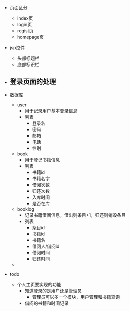 - 页面区分
  - index页
  - login页
  - regist页
  - homepage页

- jsp控件
  - 头部标题栏
  - 底部标识栏

- 登录页面的处理
  - 

- 数据库
  - user
    - 用于记录用户基本登录信息
    - 列表
      - 登录名
      - 密码
      - 邮箱
      - 电话
      - 性别
  - book
    - 用于登记书籍信息
    - 列表
      - 书籍id
      - 书籍名字
      - 借阅次数
      - 归还次数
      - 入库时间
      - 是否在库
  - booklog
    - 记录书籍借阅信息，借出则条目+1，归还则销毁条目
    - 列表
      - 条目id
      - 书籍id
      - 书籍名
      - 借阅人/借阅id
      - 借阅时间
      - 归还时间
  - 


- todo
  - 个人主页要实现的功能
    - 知道登录的是用户还是管理员
      - 管理员可以多一个模块，用户管理和书籍查询
    - 借阅的书籍和时间记录